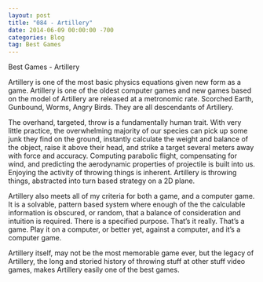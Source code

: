 ```yaml
---
layout: post
title: "084 - Artillery"
date: 2014-06-09 00:00:00 -700
categories: Blog
tag: Best Games
---
```


Best Games - Artillery

Artillery is one of the most basic physics equations given new form as a game. Artillery is one of the oldest computer games and new games based on the model of Artillery are released at a metronomic rate. Scorched Earth, Gunbound, Worms, Angry Birds. They are all descendants of Artillery.

The overhand, targeted, throw is a fundamentally human trait. With very little practice, the overwhelming majority of our species can pick up some junk they find on the ground, instantly calculate the weight and balance of the object, raise it above their head, and strike a target several meters away with force and accuracy. Computing parabolic flight, compensating for wind, and predicting the aerodynamic properties of projectile is built into us. Enjoying the activity of throwing things is inherent. Artillery is throwing things, abstracted into turn based strategy on a 2D plane.

Artillery also meets all of my criteria for both a game, and a computer game. It is a solvable, pattern based system where enough of the the calculable information is obscured, or random, that a balance of consideration and intuition is required. There is a specified purpose. That’s it really. That’s a game. Play it on a computer, or better yet, against a computer, and it’s a computer game.

Artillery itself, may not be the most memorable game ever, but the legacy of Artillery, the long and storied history of throwing stuff at other stuff video games, makes Artillery easily one of the best games.
        
